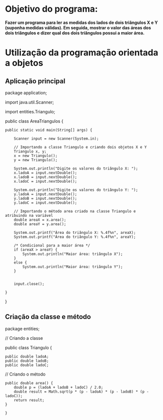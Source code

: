 # Objetivo do programa:

<b>Fazer um programa para ler as medidas dos lados de dois triângulos X e Y (suponha medidas válidas). 
Em seguida, mostrar o valor das áreas dos dois triângulos e dizer qual dos dois triângulos possui a maior área.</b>

# Utilização da programação orientada a objetos

## Aplicação principal

package application;

import java.util.Scanner;

import entities.Triangulo;

public class AreaTriangulos {

	public static void main(String[] args) {
		
		Scanner input = new Scanner(System.in);
		
		// Importando a classe Triangulo e criando dois objetos X e Y
		Triangulo x, y;
		x = new Triangulo();
		y = new Triangulo();
		
		System.out.println("Digite os valores do triângulo X: ");
		x.ladoA = input.nextDouble();
		x.ladoB = input.nextDouble();
		x.ladoC = input.nextDouble();
		
		System.out.println("Digite os valores do triângulo Y: ");
		y.ladoA = input.nextDouble();
		y.ladoB = input.nextDouble();
		y.ladoC = input.nextDouble();

		// Importando o método area criado na classe Triangulo e atribuindo na variável
		double areaX = x.area();	
		double areaY = y.area();
		
		System.out.printf("Área do triângulo X: %.4f%n", areaX);
		System.out.printf("Área do triângulo Y: %.4f%n", areaY);
		
		/* Condicional para a maior área */
		if (areaX > areaY) {
			System.out.println("Maior área: triângulo X");
		}
		else {
			System.out.println("Maior área: triângulo Y");
		}
		
		
		input.close();

	}

}

## Criação da classe e método

package entities;

// Criando a classe

public class Triangulo {

	public double ladoA;
	public double ladoB;
	public double ladoC;

 // Criando o método
 
	public double area() {
		double p = (ladoA + ladoB + ladoC) / 2.0;
		double result = Math.sqrt(p * (p - ladoA) * (p - ladoB) * (p - ladoC));
		return result;		
	}

	}



















